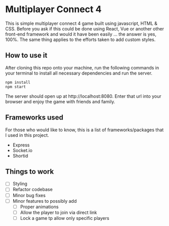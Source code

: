 # Multiplayer Connect 4

This is simple multiplayer connect 4 game built using javascript, HTML & CSS. Before you ask if this could be done using React, Vue or another other front-end framework and would it have been easily ... the answer is yes, 100%. The same thing applies to the efforts taken to add custom styles.

## How to use it

After cloning this repo onto your machine, run the following commands in your terminal to install all necessary dependencies and run the server.

```
npm install
npm start
```

The server should open up at http://localhost:8080. Enter that url into your browser and enjoy the game with friends and family.

## Frameworks used

For those who would like to know, this is a list of frameworks/packages that I used in this project.
- Express
- Socket.io 
- Shortid

## Things to work

- [ ] Styling
- [ ] Refactor codebase
- [ ] Minor bug fixes
- [ ] Minor features to possibly add
    - [ ] Proper animations
    - [ ] Allow the player to join via direct link
    - [ ] Lock a game tp allow only specific players
